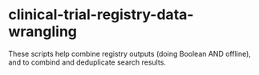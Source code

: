# clinical-trial-registry-data-wrangling

These scripts help combine registry outputs (doing Boolean AND offline), and to combind and deduplicate search results.